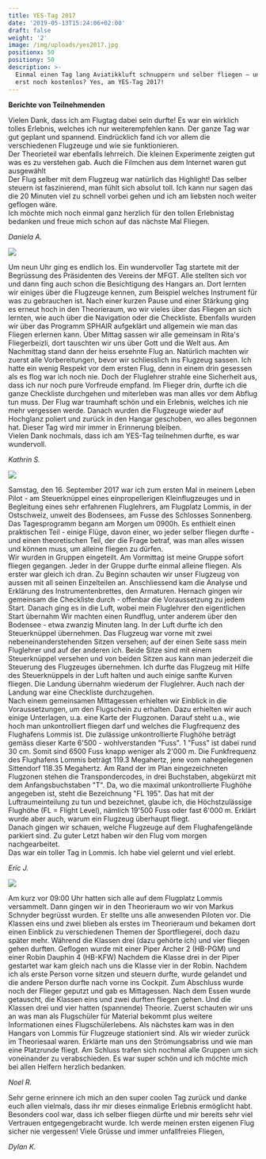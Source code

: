 ```yaml
---
title: YES-Tag 2017
date: '2019-05-13T15:24:06+02:00'
draft: false
weight: '2'
image: /img/uploads/yes2017.jpg
positionx: 50
positiony: 50
description: >-
  Einmal einen Tag lang Aviatikkluft schnuppern und selber fliegen – und das
  erst noch kostenlos? Yes, am YES-Tag 2017!
---
```

**Berichte von Teilnehmenden**

Vielen Dank, dass ich am Flugtag dabei sein durfte! Es war ein wirklich tolles Erlebnis, welches ich nur weiterempfehlen kann. Der ganze Tag war gut geplant und spannend. Eindrücklich fand ich vor allem die verschiedenen Flugzeuge und wie sie funktionieren.\
Der Theorieteil war ebenfalls lehrreich. Die kleinen Experimente zeigten gut was es zu verstehen gab. Auch die Filmchen aus dem Internet waren gut ausgewählt\
Der Flug selber mit dem Flugzeug war natürlich das Highlight! Das selber steuern ist faszinierend, man fühlt sich absolut toll. Ich kann nur sagen das die 20 Minuten viel zu schnell vorbei gehen und ich am liebsten noch weiter geflogen wäre.\
Ich möchte mich noch einmal ganz herzlich für den tollen Erlebnistag bedanken und freue mich schon auf das nächste Mal Fliegen.

_Daniela A._

![](/img/uploads/yes2017_1.jpg)

Um neun Uhr ging es endlich los. Ein wundervoller Tag startete mit der Begrüssung des Präsidenten des Vereins der MFGT. Alle stellten sich vor und dann fing auch schon die Besichtigung des Hangars an. Dort lernten wir einiges über die Flugzeuge kennen, zum Beispiel welches Instrument für was zu gebrauchen ist. Nach einer kurzen Pause und einer Stärkung ging es erneut hoch in den Theorieraum, wo wir vieles über das Fliegen an sich lernten, wie auch über die Navigation oder die Checkliste. Ebenfalls wurden wir über das Programm SPHAIR aufgeklärt und allgemein wie man das Fliegen erlernen kann. Über Mittag sassen wir alle gemeinsam in Rita's Fliegerbeizli, dort tauschten wir uns über Gott und die Welt aus. Am Nachmittag stand dann der heiss ersehnte Flug an. Natürlich machten wir zuerst alle Vorbereitungen, bevor wir schliesslich ins Flugzeug sassen. Ich hatte ein wenig Respekt vor dem ersten Flug, denn in einem drin gesessen als es flog war ich noch nie. Doch der Fluglehrer strahle eine Sicherheit aus, dass ich nur noch pure Vorfreude empfand. Im Flieger drin, durfte ich die ganze Checkliste durchgehen und miterleben was man alles vor dem Abflug tun muss. Der Flug war traumhaft schön und ein Erlebnis, welches ich nie mehr vergessen werde. Danach wurden die Flugzeuge wieder auf Hochglanz poliert und zurück in den Hangar geschoben, wo alles begonnen hat. Dieser Tag wird mir immer in Erinnerung bleiben.\
Vielen Dank nochmals, dass ich am YES-Tag teilnehmen durfte, es war wundervoll.

_Kathrin S._

![](/img/uploads/yes2017_2.jpg)

Samstag, den 16. September 2017 war ich zum ersten Mal in meinem Leben Pilot - am Steuerknüppel eines einpropellerigen Kleinflugzeuges und in Begleitung eines sehr erfahrenen Fluglehrers, am Flugplatz Lommis, in der Ostschweiz, unweit des Bodensees, am Fusse des Schlosses Sonnenberg. Das Tagesprogramm begann am Morgen um 0900h. Es enthielt einen praktischen Teil - einige Flüge, davon einer, wo jeder selber fliegen durfte - und einen theoretischen Teil, der die Frage betraf, was man alles wissen und können muss, um alleine fliegen zu dürfen.\
Wir wurden in Gruppen eingeteilt. Am Vormittag ist meine Gruppe sofort fliegen gegangen. Jeder in der Gruppe durfte einmal alleine fliegen. Als erster war gleich ich dran. Zu Beginn schauten wir unser Flugzeug von aussen mit all seinen Einzelteilen an. Anschliessend kam die Analyse und Erklärung des Instrumentenbrettes, den Armaturen. Hernach gingen wir gemeinsam die Checkliste durch - offenbar die Voraussetzung zu jedem Start. Danach ging es in die Luft, wobei mein Fluglehrer den eigentlichen Start übernahm Wir machten einen Rundflug, unter anderem über den Bodensee - etwa zwanzig Minuten lang. In der Luft durfte ich den Steuerknüppel übernehmen. Das Flugzeug war vorne mit zwei nebeneinanderstehenden Sitzen versehen; auf der einen Seite sass mein Fluglehrer und auf der anderen ich. Beide Sitze sind mit einem Steuerknüppel versehen und von beiden Sitzen aus kann man jederzeit die Steuerung des Flugzeuges übernehmen. Ich durfte das Flugzeug mit Hilfe des Steuerknüppels in der Luft halten und auch einige sanfte Kurven fliegen. Die Landung übernahm wiederum der Fluglehrer. Auch nach der Landung war eine Checkliste durchzugehen.\
Nach einem gemeinsamen Mittagessen erhielten wir Einblick in die Voraussetzungen, um den Flugschein zu erhalten. Dazu erhielten wir auch einige Unterlagen, u.a. eine Karte der Flugzonen. Darauf steht u.a., wie hoch man unkontrolliert fliegen darf und welches die Flugfrequenz des Flughafens Lommis ist. Die zulässige unkontrollierte Flughöhe beträgt gemäss dieser Karte 6'500 - wohlverstanden "Fuss". 1 "Fuss" ist dabei rund 30 cm. Somit sind 6500 Fuss knapp weniger als 2'000 m. Die Funkfrequenz des Flughafens Lommis beträgt 119.3 Megahertz, jene vom nahegelegenen Sittendorf 118.35 Megahertz. Am Rand der im Plan eingezeichneten Flugzonen stehen die Transpondercodes, in drei Buchstaben, abgekürzt mit dem Anfangsbuchstaben "T". Da, wo die maximal unkontrollierte Flughöhe angegeben ist, steht die Bezeichnung "FL 195". Das hat mit der Luftraumeinteilung zu tun und bezeichnet, glaube ich, die Höchstzulässige Flughöhe (FL = Flight Level), nämlich 19'500 Fuss oder fast 6'000 m. Erklärt wurde aber auch, warum ein Flugzeug überhaupt fliegt.\
Danach gingen wir schauen, welche Flugzeuge auf dem Flughafengelände parkiert sind. Zu guter Letzt haben wir den Flug vom morgen nachgearbeitet. \
Das war ein toller Tag in Lommis. Ich habe viel gelernt und viel erlebt.

_Eric J._

![](/img/uploads/yes2017_3.jpg)

Am kurz vor 09:00 Uhr hatten sich alle auf dem Flugplatz Lommis versammelt. Dann gingen wir in den Theorieraum wo wir von Markus Schnyder begrüsst wurden. Er stellte uns alle anwesenden Piloten vor. Die Klassen eins und zwei blieben als erstes im Theorieraum und bekamen dort einen Einblick zu verschiedenen Themen der Sportfliegerei, doch dazu später mehr. Während die Klassen drei (dazu gehörte ich) und vier fliegen gehen durften. Geflogen wurde mit einer Piper Archer 2 (HB-PGM) und einer Robin Dauphin 4 (HB-KFW) Nachdem die Klasse drei in der Piper gestartet war kam gleich nach uns die Klasse vier in der Robin. Nachdem ich als erste Person vorne sitzen und steuern durfte, wurde gelandet und die andere Person durfte nach vorne ins Cockpit. Zum Abschluss wurde noch der Flieger geputzt und gab es Mittagessen. Nach dem Essen wurde getauscht, die Klassen eins und zwei durften fliegen gehen. Und die Klassen drei und vier hatten (spannende) Theorie. Zuerst schauten wir uns an was man als Flugschüler für Material bekommt plus weitere Informationen eines Flugschülerlebens. Als nächstes kam was in den Hangars von Lommis für Flugzeuge stationiert sind. Als wir wieder zurück im Theoriesaal waren. Erklärte man uns den Strömungsabriss und wie man eine Platzrunde fliegt. Am Schluss trafen sich nochmal alle Gruppen um sich voneinander zu verabschieden. Es war super schön und ich möchte mich bei allen Helfern herzlich bedanken.

_Noel R._

Sehr gerne erinnere ich mich an den super coolen Tag zurück und danke euch allen vielmals, dass ihr mir dieses einmalige Erlebnis ermöglicht habt. Besonders cool war, dass ich selber fliegen dürfte und mir bereits sehr viel Vertrauen entgegengebracht wurde. Ich werde meinen ersten eigenen Flug sicher nie vergessen! Viele Grüsse und immer unfallfreies Fliegen,

_Dylan K._
